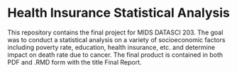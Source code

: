 # Health Insurance Statistical Analysis

This repository contains the final project for MIDS DATASCI 203. The goal was to conduct a statistical analysis on a variety of socioeconomic factors including poverty rate, education, health insurance, etc. and determine impact on death rate due to cancer. The final product is contained in both PDF and .RMD form with the title Final Report. 




